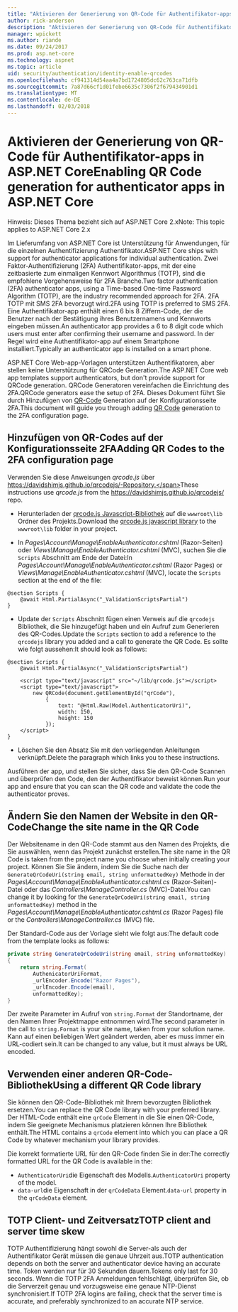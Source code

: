 ```yaml
---
title: "Aktivieren der Generierung von QR-Code für Authentifikator-apps in ASP.NET Core"
author: rick-anderson
description: "Aktivieren der Generierung von QR-Code für Authentifikator-apps in ASP.NET Core"
manager: wpickett
ms.author: riande
ms.date: 09/24/2017
ms.prod: asp.net-core
ms.technology: aspnet
ms.topic: article
uid: security/authentication/identity-enable-qrcodes
ms.openlocfilehash: cf941314d54aa4a7bd1724805dc62c763ca71dfb
ms.sourcegitcommit: 7a87d66cf1d01febe6635c7306f2f679434901d1
ms.translationtype: MT
ms.contentlocale: de-DE
ms.lasthandoff: 02/03/2018
---
```

# <a name="enabling-qr-code-generation-for-authenticator-apps-in-aspnet-core"></a><span data-ttu-id="32d26-103">Aktivieren der Generierung von QR-Code für Authentifikator-apps in ASP.NET Core</span><span class="sxs-lookup"><span data-stu-id="32d26-103">Enabling QR Code generation for authenticator apps in ASP.NET Core</span></span>

<span data-ttu-id="32d26-104">Hinweis: Dieses Thema bezieht sich auf ASP.NET Core 2.x</span><span class="sxs-lookup"><span data-stu-id="32d26-104">Note: This topic applies to ASP.NET Core 2.x</span></span>

<span data-ttu-id="32d26-105">Im Lieferumfang von ASP.NET Core ist Unterstützung für Anwendungen, für die einzelnen Authentifizierung Authentifikator.</span><span class="sxs-lookup"><span data-stu-id="32d26-105">ASP.NET Core ships with support for authenticator applications for individual authentication.</span></span> <span data-ttu-id="32d26-106">Zwei Faktor-Authentifizierung (2FA) Authentifikator-apps, mit der eine zeitbasierte zum einmaligen Kennwort Algorithmus (TOTP), sind die empfohlene Vorgehensweise für 2FA Branche.</span><span class="sxs-lookup"><span data-stu-id="32d26-106">Two factor authentication (2FA) authenticator apps, using a Time-based One-time Password Algorithm (TOTP), are the industry recommended approach for 2FA.</span></span> <span data-ttu-id="32d26-107">2FA TOTP mit SMS 2FA bevorzugt wird.</span><span class="sxs-lookup"><span data-stu-id="32d26-107">2FA using TOTP is preferred to SMS 2FA.</span></span> <span data-ttu-id="32d26-108">Eine Authentifikator-app enthält einen 6 bis 8 Ziffern-Code, der die Benutzer nach der Bestätigung ihres Benutzernamens und Kennworts eingeben müssen.</span><span class="sxs-lookup"><span data-stu-id="32d26-108">An authenticator app provides a 6 to 8 digit code which users must enter after confirming their username and password.</span></span> <span data-ttu-id="32d26-109">In der Regel wird eine Authentifikator-app auf einem Smartphone installiert.</span><span class="sxs-lookup"><span data-stu-id="32d26-109">Typically an authenticator app is installed on a smart phone.</span></span>

<span data-ttu-id="32d26-110">ASP.NET Core Web-app-Vorlagen unterstützen Authentifikatoren, aber stellen keine Unterstützung für QRCode Generation.</span><span class="sxs-lookup"><span data-stu-id="32d26-110">The ASP.NET Core web app templates support authenticators, but don't provide support for QRCode generation.</span></span> <span data-ttu-id="32d26-111">QRCode Generatoren vereinfachen die Einrichtung des 2FA.</span><span class="sxs-lookup"><span data-stu-id="32d26-111">QRCode generators ease the setup of 2FA.</span></span> <span data-ttu-id="32d26-112">Dieses Dokument führt Sie durch Hinzufügen von [QR-Code](https://wikipedia.org/wiki/QR_code) Generation auf der Konfigurationsseite 2FA.</span><span class="sxs-lookup"><span data-stu-id="32d26-112">This document will guide you through adding [QR Code](https://wikipedia.org/wiki/QR_code) generation to the 2FA configuration page.</span></span>

## <a name="adding-qr-codes-to-the-2fa-configuration-page"></a><span data-ttu-id="32d26-113">Hinzufügen von QR-Codes auf der Konfigurationsseite 2FA</span><span class="sxs-lookup"><span data-stu-id="32d26-113">Adding QR Codes to the 2FA configuration page</span></span>

<span data-ttu-id="32d26-114">Verwenden Sie diese Anweisungen *qrcode.js* über https://davidshimjs.github.io/qrcodejs/-Repository.</span><span class="sxs-lookup"><span data-stu-id="32d26-114">These instructions use *qrcode.js* from the https://davidshimjs.github.io/qrcodejs/ repo.</span></span>

* <span data-ttu-id="32d26-115">Herunterladen der [qrcode.js Javascript-Bibliothek](https://davidshimjs.github.io/qrcodejs/) auf die `wwwroot\lib` Ordner des Projekts.</span><span class="sxs-lookup"><span data-stu-id="32d26-115">Download the [qrcode.js javascript library](https://davidshimjs.github.io/qrcodejs/) to the `wwwroot\lib` folder in your project.</span></span>

* <span data-ttu-id="32d26-116">In *Pages\Account\Manage\EnableAuthenticator.cshtml* (Razor-Seiten) oder *Views\Manage\EnableAuthenticator.cshtml* (MVC), suchen Sie die `Scripts` Abschnitt am Ende der Datei:</span><span class="sxs-lookup"><span data-stu-id="32d26-116">In *Pages\Account\Manage\EnableAuthenticator.cshtml* (Razor Pages) or *Views\Manage\EnableAuthenticator.cshtml* (MVC), locate the `Scripts` section at the end of the file:</span></span>

```cshtml
@section Scripts {
    @await Html.PartialAsync("_ValidationScriptsPartial")
}
```

* <span data-ttu-id="32d26-117">Update der `Scripts` Abschnitt fügen einen Verweis auf die `qrcodejs` Bibliothek, die Sie hinzugefügt haben und ein Aufruf zum Generieren des QR-Codes.</span><span class="sxs-lookup"><span data-stu-id="32d26-117">Update the `Scripts` section to add a reference to the `qrcodejs` library you added and a call to generate the QR Code.</span></span> <span data-ttu-id="32d26-118">Es sollte wie folgt aussehen:</span><span class="sxs-lookup"><span data-stu-id="32d26-118">It should look as follows:</span></span>

```cshtml
@section Scripts {
    @await Html.PartialAsync("_ValidationScriptsPartial")

    <script type="text/javascript" src="~/lib/qrcode.js"></script>
    <script type="text/javascript">
        new QRCode(document.getElementById("qrCode"),
            {
                text: "@Html.Raw(Model.AuthenticatorUri)",
                width: 150,
                height: 150
            });
    </script>
}
```

* <span data-ttu-id="32d26-119">Löschen Sie den Absatz Sie mit den vorliegenden Anleitungen verknüpft.</span><span class="sxs-lookup"><span data-stu-id="32d26-119">Delete the paragraph which links you to these instructions.</span></span>

<span data-ttu-id="32d26-120">Ausführen der app, und stellen Sie sicher, dass Sie den QR-Code Scannen und überprüfen den Code, den der Authentifikator beweist können.</span><span class="sxs-lookup"><span data-stu-id="32d26-120">Run your app and ensure that you can scan the QR code and validate the code the authenticator proves.</span></span>

## <a name="change-the-site-name-in-the-qr-code"></a><span data-ttu-id="32d26-121">Ändern Sie den Namen der Website in den QR-Code</span><span class="sxs-lookup"><span data-stu-id="32d26-121">Change the site name in the QR Code</span></span>

<span data-ttu-id="32d26-122">Der Websitename in den QR-Code stammt aus den Namen des Projekts, die Sie auswählen, wenn das Projekt zunächst erstellen.</span><span class="sxs-lookup"><span data-stu-id="32d26-122">The site name in the QR Code is taken from the project name you choose when initially creating your project.</span></span> <span data-ttu-id="32d26-123">Können Sie Sie ändern, indem Sie die Suche nach der `GenerateQrCodeUri(string email, string unformattedKey)` Methode in der *Pages\Account\Manage\EnableAuthenticator.cshtml.cs* (Razor-Seiten)-Datei oder das *Controllers\ManageController.cs* (MVC)-Datei.</span><span class="sxs-lookup"><span data-stu-id="32d26-123">You can change it by looking for the `GenerateQrCodeUri(string email, string unformattedKey)` method in the *Pages\Account\Manage\EnableAuthenticator.cshtml.cs* (Razor Pages) file or the *Controllers\ManageController.cs* (MVC) file.</span></span> 

<span data-ttu-id="32d26-124">Der Standard-Code aus der Vorlage sieht wie folgt aus:</span><span class="sxs-lookup"><span data-stu-id="32d26-124">The default code from the template looks as follows:</span></span>

```c#
private string GenerateQrCodeUri(string email, string unformattedKey)
{
    return string.Format(
        AuthenicatorUriFormat,
        _urlEncoder.Encode("Razor Pages"),
        _urlEncoder.Encode(email),
        unformattedKey);
}
```

<span data-ttu-id="32d26-125">Der zweite Parameter im Aufruf von `string.Format` der Standortname, der den Namen Ihrer Projektmappe entnommen wird.</span><span class="sxs-lookup"><span data-stu-id="32d26-125">The second parameter in the call to `string.Format` is your site name, taken from your solution name.</span></span> <span data-ttu-id="32d26-126">Kann auf einen beliebigen Wert geändert werden, aber es muss immer ein URL-codiert sein.</span><span class="sxs-lookup"><span data-stu-id="32d26-126">It can be changed to any value, but it must always be URL encoded.</span></span>

## <a name="using-a-different-qr-code-library"></a><span data-ttu-id="32d26-127">Verwenden einer anderen QR-Code-Bibliothek</span><span class="sxs-lookup"><span data-stu-id="32d26-127">Using a different QR Code library</span></span>

<span data-ttu-id="32d26-128">Sie können den QR-Code-Bibliothek mit Ihrem bevorzugten Bibliothek ersetzen.</span><span class="sxs-lookup"><span data-stu-id="32d26-128">You can replace the QR Code library with your preferred library.</span></span> <span data-ttu-id="32d26-129">Der HTML-Code enthält eine `qrCode` Element in die Sie einen QR-Code, indem Sie geeignete Mechanismus platzieren können Ihre Bibliothek enthält.</span><span class="sxs-lookup"><span data-stu-id="32d26-129">The HTML contains a `qrCode` element into which you can place a QR Code by whatever mechanism your library provides.</span></span>

<span data-ttu-id="32d26-130">Die korrekt formatierte URL für den QR-Code finden Sie in der:</span><span class="sxs-lookup"><span data-stu-id="32d26-130">The correctly formatted URL for the QR Code is available in the:</span></span>

* <span data-ttu-id="32d26-131">`AuthenticatorUri`die Eigenschaft des Modells.</span><span class="sxs-lookup"><span data-stu-id="32d26-131">`AuthenticatorUri` property of the model.</span></span>
* <span data-ttu-id="32d26-132">`data-url`die Eigenschaft in der `qrCodeData` Element.</span><span class="sxs-lookup"><span data-stu-id="32d26-132">`data-url` property in the `qrCodeData` element.</span></span> 

## <a name="totp-client-and-server-time-skew"></a><span data-ttu-id="32d26-133">TOTP Client- und Zeitversatz</span><span class="sxs-lookup"><span data-stu-id="32d26-133">TOTP client and server time skew</span></span>

<span data-ttu-id="32d26-134">TOTP Authentifizierung hängt sowohl die Server-als auch der Authentifikator Gerät müssen die genaue Uhrzeit aus.</span><span class="sxs-lookup"><span data-stu-id="32d26-134">TOTP authentication depends on both the server and authenticator device having an accurate time.</span></span> <span data-ttu-id="32d26-135">Token werden nur für 30 Sekunden dauern.</span><span class="sxs-lookup"><span data-stu-id="32d26-135">Tokens only last for 30 seconds.</span></span> <span data-ttu-id="32d26-136">Wenn die TOTP 2FA Anmeldungen fehlschlägt, überprüfen Sie, ob die Serverzeit genau und vorzugsweise eine genaue NTP-Dienst synchronisiert.</span><span class="sxs-lookup"><span data-stu-id="32d26-136">If TOTP 2FA logins are failing, check that the server time is accurate, and preferably synchronized to an accurate NTP service.</span></span>
